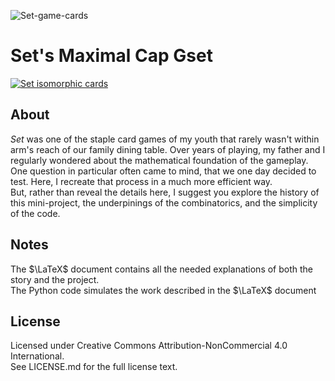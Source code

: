 ![Set-game-cards](https://github.com/user-attachments/assets/218c16d2-7925-4cdd-b34d-d7aba6ad8448)

Set's Maximal Cap Gset
=====

<a title="Cmglee, CC BY-SA 4.0 &lt;https://creativecommons.org/licenses/by-sa/4.0&gt;, via Wikimedia Commons" href="https://commons.wikimedia.org/wiki/File:Set_isomorphic_cards.svg"><img alt="Set isomorphic cards" src="https://upload.wikimedia.org/wikipedia/commons/8/8e/Set_isomorphic_cards.svg"></a>

About
-----

*Set* was one of the staple card games of my youth that rarely wasn't within arm's reach of our family dining table. Over years of playing, my father and I regularly wondered about the mathematical foundation of the gameplay. One question in particular often came to mind, that we one day decided to test. Here, I recreate that process in a much more efficient way.  
But, rather than reveal the details here, I suggest you explore the history of this mini-project, the underpinings of the combinatorics, and the simplicity of the code.

Notes
----------

The $\LaTeX$ document contains all the needed explanations of both the story and the project.  
The Python code simulates the work described in the $\LaTeX$ document

License
-------

Licensed under Creative Commons Attribution-NonCommercial 4.0 International.  
See LICENSE.md for the full license text.
